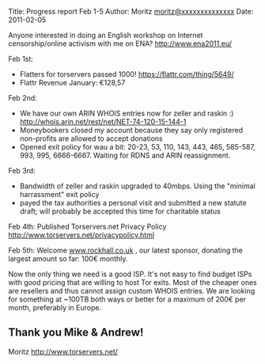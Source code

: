 Title:  Progress report Feb 1-5
Author: Moritz <moritz@xxxxxxxxxxxxxx>
Date: 2011-02-05


Anyone interested in doing an English workshop on Internet
censorship/online activism with me on ENA? <http://www.ena2011.eu/>

Feb 1st:
- Flatters for torservers passed 1000! <https://flattr.com/thing/5649/>
- Flattr Revenue January: €128,57

Feb 2nd:
- We have our own ARIN WHOIS entries now for zeller and raskin :)
<http://whois.arin.net/rest/net/NET-74-120-15-144-1>
- Moneybookers closed my account because they say only registered
non-profits are allowed to accept donations
- Opened exit policy for wau a bit: 20-23, 53, 110, 143, 443, 465,
585-587, 993, 995, 6666-6667. Waiting for RDNS and ARIN reassignment.

Feb 3rd:
- Bandwidth of zeller and raskin upgraded to 40mbps. Using the "minimal
harrassment" exit policy
- payed the tax authorities a personal visit and submitted a new statute
draft; will probably be accepted this time for charitable status

Feb 4th: Published Torservers.net Privacy Policy
<http://www.torservers.net/privacypolicy.html>

Feb 5th: Welcome www.rockhall.co.uk , our latest sponsor, donating the
largest amount so far: 100€ monthly. 

Now the only thing we need is a good ISP. It's not easy to find budget
ISPs with good pricing that are willing to host Tor exits. Most of the
cheaper ones are resellers and thus cannot assign custom WHOIS entries.
We are looking for something at ~100TB both ways or better for a maximum
of 200€ per month, preferably in Europe.

Thank you Mike & Andrew!
-- 
Moritz
<http://www.torservers.net/>
